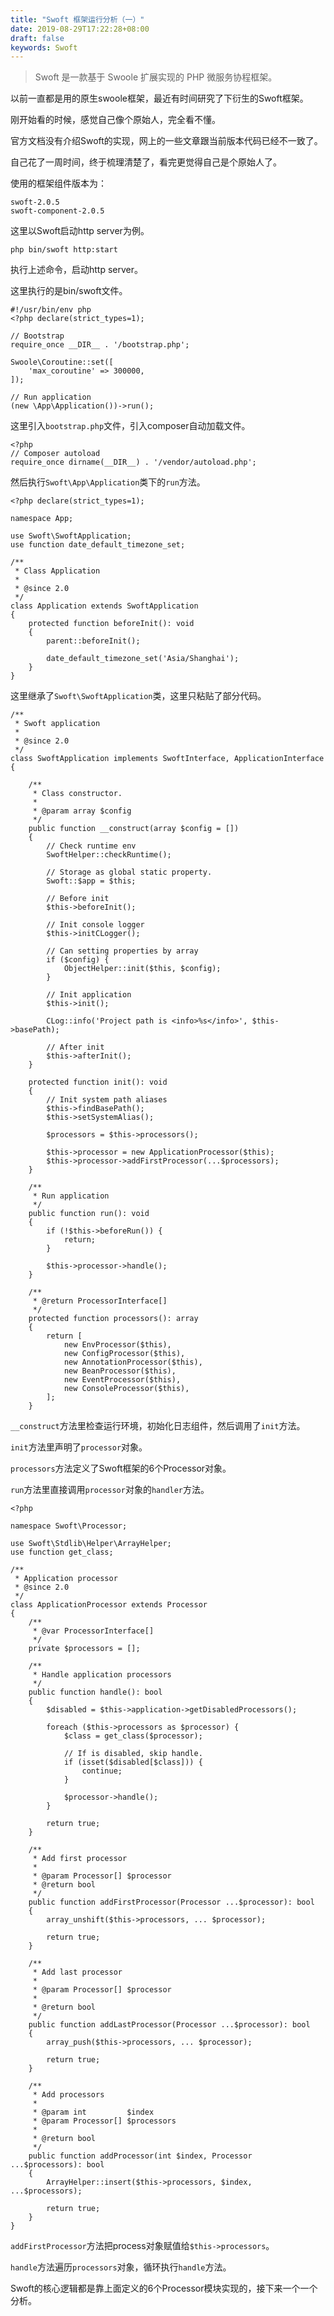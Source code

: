 ```yaml
---
title: "Swoft 框架运行分析（一）"
date: 2019-08-29T17:22:28+08:00
draft: false
keywords: Swoft
---
```


> Swoft 是一款基于 Swoole 扩展实现的 PHP 微服务协程框架。

以前一直都是用的原生swoole框架，最近有时间研究了下衍生的Swoft框架。

刚开始看的时候，感觉自己像个原始人，完全看不懂。

官方文档没有介绍Swoft的实现，网上的一些文章跟当前版本代码已经不一致了。

自己花了一周时间，终于梳理清楚了，看完更觉得自己是个原始人了。

使用的框架组件版本为：
```
swoft-2.0.5
swoft-component-2.0.5
```

这里以Swoft启动http server为例。

```
php bin/swoft http:start
```

执行上述命令，启动http server。

这里执行的是bin/swoft文件。

```
#!/usr/bin/env php
<?php declare(strict_types=1);

// Bootstrap
require_once __DIR__ . '/bootstrap.php';

Swoole\Coroutine::set([
    'max_coroutine' => 300000,
]);

// Run application
(new \App\Application())->run();

```

这里引入`bootstrap.php`文件，引入composer自动加载文件。

```
<?php
// Composer autoload
require_once dirname(__DIR__) . '/vendor/autoload.php';
```

然后执行`Swoft\App\Application`类下的`run`方法。

```
<?php declare(strict_types=1);

namespace App;

use Swoft\SwoftApplication;
use function date_default_timezone_set;

/**
 * Class Application
 *
 * @since 2.0
 */
class Application extends SwoftApplication
{
    protected function beforeInit(): void
    {
        parent::beforeInit();

        date_default_timezone_set('Asia/Shanghai');
    }
}
```

这里继承了`Swoft\SwoftApplication`类，这里只粘贴了部分代码。

```
/**
 * Swoft application
 *
 * @since 2.0
 */
class SwoftApplication implements SwoftInterface, ApplicationInterface
{

    /**
     * Class constructor.
     *
     * @param array $config
     */
    public function __construct(array $config = [])
    {
        // Check runtime env
        SwoftHelper::checkRuntime();

        // Storage as global static property.
        Swoft::$app = $this;

        // Before init
        $this->beforeInit();

        // Init console logger
        $this->initCLogger();

        // Can setting properties by array
        if ($config) {
            ObjectHelper::init($this, $config);
        }

        // Init application
        $this->init();

        CLog::info('Project path is <info>%s</info>', $this->basePath);

        // After init
        $this->afterInit();
    }

    protected function init(): void
    {
        // Init system path aliases
        $this->findBasePath();
        $this->setSystemAlias();

        $processors = $this->processors();

        $this->processor = new ApplicationProcessor($this);
        $this->processor->addFirstProcessor(...$processors);
    }

    /**
     * Run application
     */
    public function run(): void
    {
        if (!$this->beforeRun()) {
            return;
        }

        $this->processor->handle();
    }

    /**
     * @return ProcessorInterface[]
     */
    protected function processors(): array
    {
        return [
            new EnvProcessor($this),
            new ConfigProcessor($this),
            new AnnotationProcessor($this),
            new BeanProcessor($this),
            new EventProcessor($this),
            new ConsoleProcessor($this),
        ];
    }
```

`__construct`方法里检查运行环境，初始化日志组件，然后调用了`init`方法。

`init`方法里声明了`processor`对象。

`processors`方法定义了Swoft框架的6个Processor对象。

`run`方法里直接调用`processor`对象的`handler`方法。

```
<?php

namespace Swoft\Processor;

use Swoft\Stdlib\Helper\ArrayHelper;
use function get_class;

/**
 * Application processor
 * @since 2.0
 */
class ApplicationProcessor extends Processor
{
    /**
     * @var ProcessorInterface[]
     */
    private $processors = [];

    /**
     * Handle application processors
     */
    public function handle(): bool
    {
        $disabled = $this->application->getDisabledProcessors();

        foreach ($this->processors as $processor) {
            $class = get_class($processor);

            // If is disabled, skip handle.
            if (isset($disabled[$class])) {
                continue;
            }

            $processor->handle();
        }

        return true;
    }

    /**
     * Add first processor
     *
     * @param Processor[] $processor
     * @return bool
     */
    public function addFirstProcessor(Processor ...$processor): bool
    {
        array_unshift($this->processors, ... $processor);

        return true;
    }

    /**
     * Add last processor
     *
     * @param Processor[] $processor
     *
     * @return bool
     */
    public function addLastProcessor(Processor ...$processor): bool
    {
        array_push($this->processors, ... $processor);

        return true;
    }

    /**
     * Add processors
     *
     * @param int         $index
     * @param Processor[] $processors
     *
     * @return bool
     */
    public function addProcessor(int $index, Processor  ...$processors): bool
    {
        ArrayHelper::insert($this->processors, $index, ...$processors);

        return true;
    }
}
```

`addFirstProcessor`方法把process对象赋值给`$this->processors`。

`handle`方法遍历`processors`对象，循环执行`handle`方法。

Swoft的核心逻辑都是靠上面定义的6个Processor模块实现的，接下来一个一个分析。